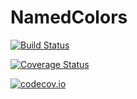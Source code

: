 # NamedColors

[![Build Status](https://travis-ci.org/oxinabox/NamedColors.jl.svg?branch=master)](https://travis-ci.org/oxinabox/NamedColors.jl)

[![Coverage Status](https://coveralls.io/repos/oxinabox/NamedColors.jl/badge.svg?branch=master&service=github)](https://coveralls.io/github/oxinabox/NamedColors.jl?branch=master)

[![codecov.io](http://codecov.io/github/oxinabox/NamedColors.jl/coverage.svg?branch=master)](http://codecov.io/github/oxinabox/NamedColors.jl?branch=master)
